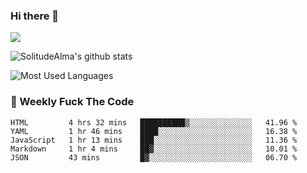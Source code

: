 ### Hi there 👋

<p>
  <a href="https://count.getloli.com/"><img src="https://count.getloli.com/get/@:solitudealma"></a>
</p>

![SolitudeAlma's github stats](https://github-readme-stats.vercel.app/api?username=solitudealma&show_icons=true&theme=radical)

![Most Used Languages](https://github-readme-stats.vercel.app/api/top-langs/?username=solitudealma&layout=compact&hide_border=true&theme=dark)
<!-- ![visitors](https://visitor-badge.glitch.me/badge?page_id=solitudealma.solitudealma.id) -->


### :dart: Weekly Fuck The Code

<!--START_SECTION:waka-->
```text
HTML         4 hrs 32 mins   ██████████▒░░░░░░░░░░░░░░   41.96 % 
YAML         1 hr 46 mins    ████░░░░░░░░░░░░░░░░░░░░░   16.38 % 
JavaScript   1 hr 13 mins    ███░░░░░░░░░░░░░░░░░░░░░░   11.36 % 
Markdown     1 hr 4 mins     ██▓░░░░░░░░░░░░░░░░░░░░░░   10.01 % 
JSON         43 mins         █▓░░░░░░░░░░░░░░░░░░░░░░░   06.70 % 
```
<!--END_SECTION:waka-->
